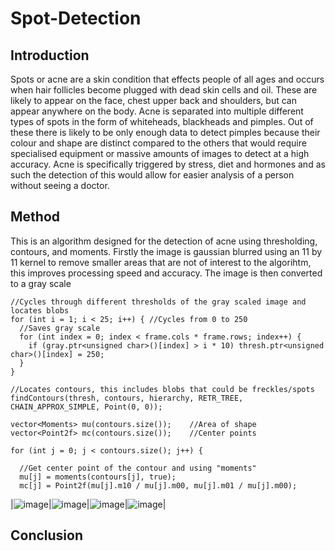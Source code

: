 # Spot-Detection
## Introduction
Spots or acne are a skin condition that effects people of all ages and occurs when hair follicles become plugged with dead skin cells and oil. These are likely to appear on the face, chest upper back and shoulders, but can appear anywhere on the body. Acne is separated into multiple different types of spots in the form of whiteheads, blackheads and pimples. Out of these there is likely to be only enough data to detect pimples because their colour and shape are distinct compared to the others that would require specialised equipment or massive amounts of images to detect at a high accuracy. Acne is specifically triggered by stress, diet and hormones and as such the detection of this would allow for easier analysis of a person without seeing a doctor.

## Method
This is an algorithm designed for the detection of acne using thresholding, contours, and moments. Firstly the image is gaussian blurred using an 11 by 11 kernel to remove smaller areas that are not of interest to the algorihtm, this improves processing speed and accuracy. The image is then converted to a gray scale

```
//Cycles through different thresholds of the gray scaled image and locates blobs
for (int i = 1; i < 25; i++) { //Cycles from 0 to 250
  //Saves gray scale
  for (int index = 0; index < frame.cols * frame.rows; index++) {
    if (gray.ptr<unsigned char>()[index] > i * 10) thresh.ptr<unsigned char>()[index] = 250;
  }
}
```
```
//Locates contours, this includes blobs that could be freckles/spots
findContours(thresh, contours, hierarchy, RETR_TREE, CHAIN_APPROX_SIMPLE, Point(0, 0));

vector<Moments> mu(contours.size());	//Area of shape
vector<Point2f> mc(contours.size());	//Center points

for (int j = 0; j < contours.size(); j++) {

  //Get center point of the contour and using "moments"
  mu[j] = moments(contours[j], true);
  mc[j] = Point2f(mu[j].m10 / mu[j].m00, mu[j].m01 / mu[j].m00);
```
|![image](https://user-images.githubusercontent.com/22525909/229362388-34847524-a697-4dae-b914-29342453a661.png)|![image](https://user-images.githubusercontent.com/22525909/229362400-0945319f-e8e9-4722-ad85-7c02d4095b07.png)|![image](https://user-images.githubusercontent.com/22525909/229362482-d235364b-c9c1-4319-9209-45306c1b9d04.png)|![image](https://user-images.githubusercontent.com/22525909/229362413-25060d4f-3fe1-45ed-bf64-00aa6be7c4ba.png)|

## Conclusion
